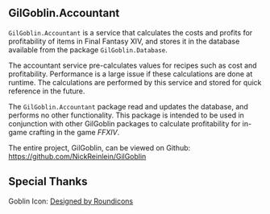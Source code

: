 ## GilGoblin.Accountant

`GilGoblin.Accountant` is a service that calculates the costs and profits for profitability of items in Final Fantasy XIV, and stores it in the database available from the package `GilGoblin.Database`.

The accountant service pre-calculates values for recipes such as cost and profitability. Performance is a large issue if these calculations are done at runtime. The calculations are performed by this service and stored for quick reference in the future.

The `GilGoblin.Accountant` package read and updates the database, and performs no other functionality. This package is
intended to be used in conjunction with other GilGoblin packages to calculate profitability for in-game
crafting in the game *FFXIV*.

The entire project, GilGoblin, can be viewed on Github:
https://github.com/NickReinlein/GilGoblin

## Special Thanks

Goblin
Icon:   <a href="https://www.freepik.com/icon/elf_196867#fromView=search&term=goblin&page=1&position=30&track=ais">
Designed by
Roundicons</a>